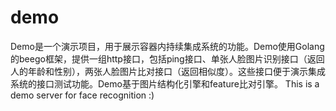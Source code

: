 # demo
Demo是一个演示项目，用于展示容器内持续集成系统的功能。Demo使用Golang的beego框架，提供一组http接口，包括ping接口、单张人脸图片识别接口（返回人的年龄和性别），两张人脸图片比对接口（返回相似度）。这些接口便于演示集成系统的接口测试功能。Demo基于图片结构化引擎和feature比对引擎。
This is a demo server for face recognition  :)
